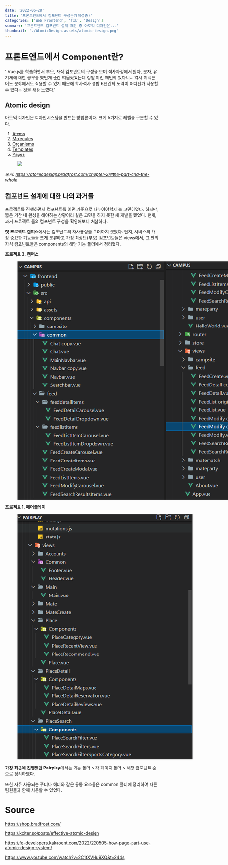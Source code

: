 ```yaml
---
date: '2022-06-28'
title: '프론트엔드에서 컴포넌트 구성은?(작성중)'
categories: ['Web Frontend', 'TIL', 'Design']
summary: '프론트엔드 컴포넌트 설계 패턴 중 아토믹 디자인은...'
thumbnail: './AtomicDesign.assets/atomic-design.png'
---
```


# 프론트엔드에서 Component란?

' Vue.js를 학습하면서 부모, 자식 컴포넌트의 구성을 보며 석사과정에서 원자, 분자, 유기체에 대한 공부를 했던게 순간 떠올랐었는데 정말 이런 패턴이 있다니... 역시 지식은 어느 분야에서도 적용할 수 있기 때문에 학사석사 총합 6년간의 노력이 어디선가 사용할 수 있다는 것을 새삼 느꼈다.'

## Atomic design

아토믹 디자인은 디자인시스템을 만드는 방법론이다. 크게 5가지로 레벨을 구분할 수 있다.

1. [Atoms](https://bradfrost.com/blog/post/atomic-web-design/#atoms)
2. [Molecules](https://bradfrost.com/blog/post/atomic-web-design/#molecules)
3. [Organisms](https://bradfrost.com/blog/post/atomic-web-design/#organisms)
4. [Templates](https://bradfrost.com/blog/post/atomic-web-design/#templates)
5. [Pages](https://bradfrost.com/blog/post/atomic-web-design/#pages)

<figure>
    <img src="https://atomicdesign.bradfrost.com/images/content/instagram-atomic.png" style="max-width:100%; margin: 0 auto;"></img>
</figure>
<address><em>출처</em>: <a href="https://atomicdesign.bradfrost.com/chapter-2/#the-part-and-the-whole"> https://atomicdesign.bradfrost.com/chapter-2/#the-part-and-the-whole </a> </address>

## 컴포넌트 설계에 대한 나의 과거들

프로젝트를 진행하면서 컴포넌트를 어떤 기준으로 나누어야할지 늘 고민이었다. 하지만, 짧은 기간 내 완성을 해야하는 상황이라 깊은 고민을 하지 못한 채 개발을 했었다. 현재, 과거 프로젝트 들의 컴포넌트 구성을 확인해보니 처참하다.

**첫 프로젝트 캠퍼스**에서는 컴포넌트의 재사용성을 고려하지 못했다. 단지, 서비스의 가장 중요한 기능들을 크게 분류하고 가장 최상단(부모) 컴포넌트들은 views에서, 그 안의 자식 컴포넌트들은 components의 해당 기능 폴더에서 정리했다.

**프로젝트 3. 캠퍼스**

<figure>
<div style="display:flex;">
<img src="./AtomicDesign.assets/campus1.png" alt="campus1.png" style="margin: 0 auto; max-width:500px;" />
<img src="./AtomicDesign.assets/campus2.png" alt="campus2.png" style="margin:0 auto; max-width:500px;" />
</div>
</figure>

**프로젝트 1. 페어플레이**

<figure>
<img src="./AtomicDesign.assets/pairplay1.png" alt="pairplay1" style="margin: 0 auto; max-width:800px;" />
</figure>

**가장 최근에 진행했던 Pairplay**에서는 기능 폴더 > 각 페이지 폴더 > 해당 컴포넌트 순으로 정리하였다.

또한 자주 사용되는 푸터나 헤더와 같은 공통 요소들은 common 폴더에 정리하여 다른 팀원들과 함께 사용할 수 있었다.

# Source

https://shop.bradfrost.com/

https://kciter.so/posts/effective-atomic-design

https://fe-developers.kakaoent.com/2022/220505-how-page-part-use-atomic-design-system/

https://www.youtube.com/watch?v=2C1tXVHu9XQ&t=244s
